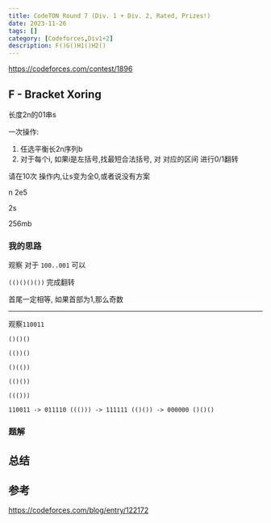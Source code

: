 ```yaml
---
title: CodeTON Round 7 (Div. 1 + Div. 2, Rated, Prizes!)
date: 2023-11-26
tags: []
category: [Codeforces,Div1+2]
description: F()G()H1()H2()
---
```


<https://codeforces.com/contest/1896>

## F - Bracket Xoring

长度2n的01串s

一次操作:

1. 任选平衡长2n序列b
2. 对于每个i, 如果i是左括号,找最短合法括号, 对 对应的区间 进行0/1翻转

请在10次 操作内,让s变为全0,或者说没有方案

n 2e5

2s

256mb

### 我的思路

观察 对于 `100..001` 可以

`(()()()())` 完成翻转

首尾一定相等, 如果首部为1,那么奇数

---

观察`110011`

`()()()`

`(())()`

`()(())`

`(()())`

`((()))`

`110011 -> 011110 ((())) -> 111111 (()()) -> 000000 ()()()`

<!--more-->

### 题解

## 总结

## 参考

<https://codeforces.com/blog/entry/122172>
